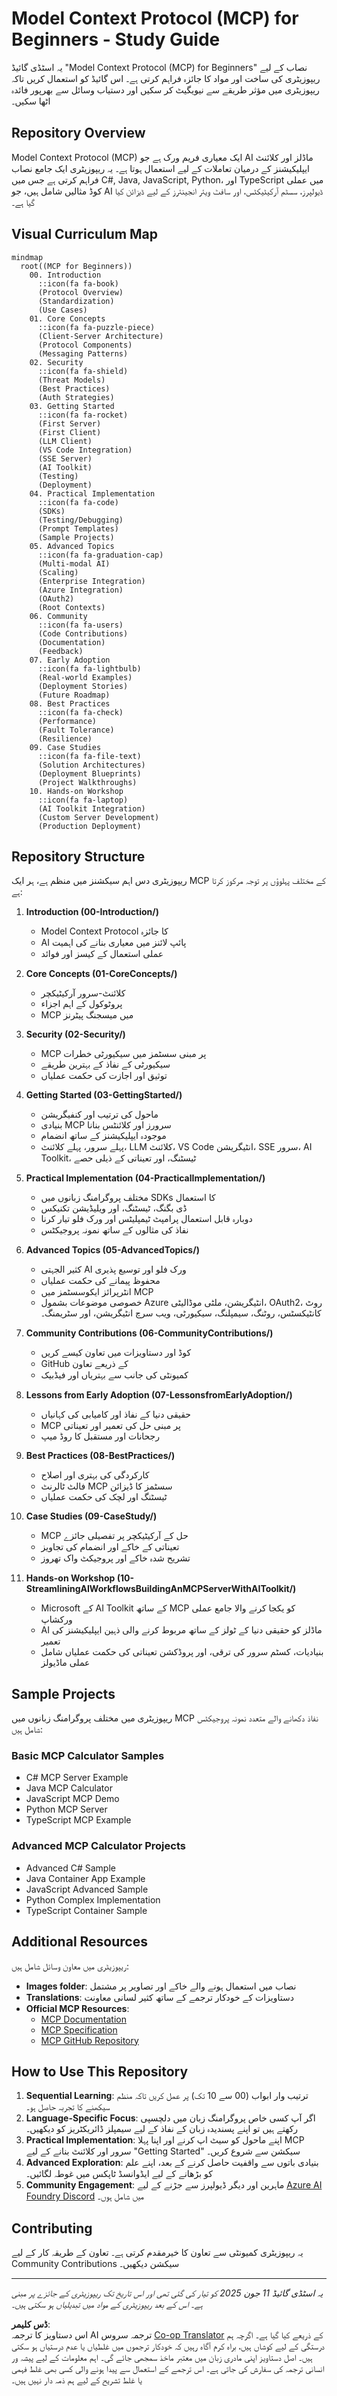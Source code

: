 <!--
CO_OP_TRANSLATOR_METADATA:
{
  "original_hash": "a607d4febc94caee9a12b77795f7fc9a",
  "translation_date": "2025-06-11T16:37:17+00:00",
  "source_file": "study_guide.md",
  "language_code": "ur"
}
-->
# Model Context Protocol (MCP) for Beginners - Study Guide

یہ اسٹڈی گائیڈ "Model Context Protocol (MCP) for Beginners" نصاب کے لیے ریپوزیٹری کی ساخت اور مواد کا جائزہ فراہم کرتی ہے۔ اس گائیڈ کو استعمال کریں تاکہ ریپوزیٹری میں مؤثر طریقے سے نیویگیٹ کر سکیں اور دستیاب وسائل سے بھرپور فائدہ اٹھا سکیں۔

## Repository Overview

Model Context Protocol (MCP) ایک معیاری فریم ورک ہے جو AI ماڈلز اور کلائنٹ ایپلیکیشنز کے درمیان تعاملات کے لیے استعمال ہوتا ہے۔ یہ ریپوزیٹری ایک جامع نصاب فراہم کرتی ہے جس میں C#, Java, JavaScript, Python، اور TypeScript میں عملی کوڈ مثالیں شامل ہیں، جو AI ڈیولپرز، سسٹم آرکیٹیکٹس، اور سافٹ ویئر انجینئرز کے لیے ڈیزائن کیا گیا ہے۔

## Visual Curriculum Map

```mermaid
mindmap
  root((MCP for Beginners))
    00. Introduction
      ::icon(fa fa-book)
      (Protocol Overview)
      (Standardization)
      (Use Cases)
    01. Core Concepts
      ::icon(fa fa-puzzle-piece)
      (Client-Server Architecture)
      (Protocol Components)
      (Messaging Patterns)
    02. Security
      ::icon(fa fa-shield)
      (Threat Models)
      (Best Practices)
      (Auth Strategies)
    03. Getting Started
      ::icon(fa fa-rocket)
      (First Server)
      (First Client)
      (LLM Client)
      (VS Code Integration)
      (SSE Server)
      (AI Toolkit)
      (Testing)
      (Deployment)
    04. Practical Implementation
      ::icon(fa fa-code)
      (SDKs)
      (Testing/Debugging)
      (Prompt Templates)
      (Sample Projects)
    05. Advanced Topics
      ::icon(fa fa-graduation-cap)
      (Multi-modal AI)
      (Scaling)
      (Enterprise Integration)
      (Azure Integration)
      (OAuth2)
      (Root Contexts)
    06. Community
      ::icon(fa fa-users)
      (Code Contributions)
      (Documentation)
      (Feedback)
    07. Early Adoption
      ::icon(fa fa-lightbulb)
      (Real-world Examples)
      (Deployment Stories)
      (Future Roadmap)
    08. Best Practices
      ::icon(fa fa-check)
      (Performance)
      (Fault Tolerance)
      (Resilience)
    09. Case Studies
      ::icon(fa fa-file-text)
      (Solution Architectures)
      (Deployment Blueprints)
      (Project Walkthroughs)
    10. Hands-on Workshop
      ::icon(fa fa-laptop)
      (AI Toolkit Integration)
      (Custom Server Development)
      (Production Deployment)
```

## Repository Structure

ریپوزیٹری دس اہم سیکشنز میں منظم ہے، ہر ایک MCP کے مختلف پہلوؤں پر توجہ مرکوز کرتا ہے:

1. **Introduction (00-Introduction/)**
   - Model Context Protocol کا جائزہ
   - AI پائپ لائنز میں معیاری بنانے کی اہمیت
   - عملی استعمال کے کیسز اور فوائد

2. **Core Concepts (01-CoreConcepts/)**
   - کلائنٹ-سرور آرکیٹیکچر
   - پروٹوکول کے اہم اجزاء
   - MCP میں میسجنگ پیٹرنز

3. **Security (02-Security/)**
   - MCP پر مبنی سسٹمز میں سیکیورٹی خطرات
   - سیکیورٹی کے نفاذ کے بہترین طریقے
   - توثیق اور اجازت کی حکمت عملیاں

4. **Getting Started (03-GettingStarted/)**
   - ماحول کی ترتیب اور کنفیگریشن
   - بنیادی MCP سرورز اور کلائنٹس بنانا
   - موجودہ ایپلیکیشنز کے ساتھ انضمام
   - پہلے سرور، پہلے کلائنٹ، LLM کلائنٹ، VS Code انٹیگریشن، SSE سرور، AI Toolkit، ٹیسٹنگ، اور تعیناتی کے ذیلی حصے

5. **Practical Implementation (04-PracticalImplementation/)**
   - مختلف پروگرامنگ زبانوں میں SDKs کا استعمال
   - ڈی بگنگ، ٹیسٹنگ، اور ویلیڈیشن تکنیکس
   - دوبارہ قابل استعمال پرامپٹ ٹیمپلیٹس اور ورک فلو تیار کرنا
   - نفاذ کی مثالوں کے ساتھ نمونہ پروجیکٹس

6. **Advanced Topics (05-AdvancedTopics/)**
   - کثیر الجہتی AI ورک فلو اور توسیع پذیری
   - محفوظ پیمانے کی حکمت عملیاں
   - انٹرپرائز ایکوسسٹمز میں MCP
   - خصوصی موضوعات بشمول Azure انٹیگریشن، ملٹی موڈالیٹی، OAuth2، روٹ کانٹیکسٹس، روٹنگ، سیمپلنگ، سیکیورٹی، ویب سرچ انٹیگریشن، اور سٹریمنگ۔

7. **Community Contributions (06-CommunityContributions/)**
   - کوڈ اور دستاویزات میں تعاون کیسے کریں
   - GitHub کے ذریعے تعاون
   - کمیونٹی کی جانب سے بہتریاں اور فیڈبیک

8. **Lessons from Early Adoption (07-LessonsfromEarlyAdoption/)**
   - حقیقی دنیا کے نفاذ اور کامیابی کی کہانیاں
   - MCP پر مبنی حل کی تعمیر اور تعیناتی
   - رجحانات اور مستقبل کا روڈ میپ

9. **Best Practices (08-BestPractices/)**
   - کارکردگی کی بہتری اور اصلاح
   - فالٹ ٹالرنٹ MCP سسٹمز کا ڈیزائن
   - ٹیسٹنگ اور لچک کی حکمت عملیاں

10. **Case Studies (09-CaseStudy/)**
    - MCP حل کے آرکیٹیکچر پر تفصیلی جائزے
    - تعیناتی کے خاکے اور انضمام کی تجاویز
    - تشریح شدہ خاکے اور پروجیکٹ واک تھروز

11. **Hands-on Workshop (10-StreamliningAIWorkflowsBuildingAnMCPServerWithAIToolkit/)**
    - Microsoft کے AI Toolkit کے ساتھ MCP کو یکجا کرنے والا جامع عملی ورکشاپ
    - AI ماڈلز کو حقیقی دنیا کے ٹولز کے ساتھ مربوط کرنے والی ذہین ایپلیکیشنز کی تعمیر
    - بنیادیات، کسٹم سرور کی ترقی، اور پروڈکشن تعیناتی کی حکمت عملیاں شامل عملی ماڈیولز

## Sample Projects

ریپوزیٹری میں مختلف پروگرامنگ زبانوں میں MCP نفاذ دکھانے والے متعدد نمونہ پروجیکٹس شامل ہیں:

### Basic MCP Calculator Samples
- C# MCP Server Example
- Java MCP Calculator
- JavaScript MCP Demo
- Python MCP Server
- TypeScript MCP Example

### Advanced MCP Calculator Projects
- Advanced C# Sample
- Java Container App Example
- JavaScript Advanced Sample
- Python Complex Implementation
- TypeScript Container Sample

## Additional Resources

ریپوزیٹری میں معاون وسائل شامل ہیں:

- **Images folder**: نصاب میں استعمال ہونے والے خاکے اور تصاویر پر مشتمل
- **Translations**: دستاویزات کے خودکار ترجمے کے ساتھ کثیر لسانی معاونت
- **Official MCP Resources**:
  - [MCP Documentation](https://modelcontextprotocol.io/)
  - [MCP Specification](https://spec.modelcontextprotocol.io/)
  - [MCP GitHub Repository](https://github.com/modelcontextprotocol)

## How to Use This Repository

1. **Sequential Learning**: ترتیب وار ابواب (00 سے 10 تک) پر عمل کریں تاکہ منظم سیکھنے کا تجربہ حاصل ہو۔
2. **Language-Specific Focus**: اگر آپ کسی خاص پروگرامنگ زبان میں دلچسپی رکھتے ہیں تو اپنے پسندیدہ زبان کے نفاذ کے لیے سیمپلز ڈائریکٹریز کو دیکھیں۔
3. **Practical Implementation**: اپنے ماحول کو سیٹ اپ کرنے اور اپنا پہلا MCP سرور اور کلائنٹ بنانے کے لیے "Getting Started" سیکشن سے شروع کریں۔
4. **Advanced Exploration**: بنیادی باتوں سے واقفیت حاصل کرنے کے بعد، اپنے علم کو بڑھانے کے لیے ایڈوانسڈ ٹاپکس میں غوطہ لگائیں۔
5. **Community Engagement**: ماہرین اور دیگر ڈیولپرز سے جڑنے کے لیے [Azure AI Foundry Discord](https://discord.com/invite/ByRwuEEgH4) میں شامل ہوں۔

## Contributing

یہ ریپوزیٹری کمیونٹی سے تعاون کا خیرمقدم کرتی ہے۔ تعاون کے طریقہ کار کے لیے Community Contributions سیکشن دیکھیں۔

---

*یہ اسٹڈی گائیڈ 11 جون 2025 کو تیار کی گئی تھی اور اس تاریخ تک ریپوزیٹری کے جائزے پر مبنی ہے۔ اس کے بعد ریپوزیٹری کے مواد میں تبدیلیاں ہو سکتی ہیں۔*

**ڈس کلیمر**:  
اس دستاویز کا ترجمہ AI ترجمہ سروس [Co-op Translator](https://github.com/Azure/co-op-translator) کے ذریعے کیا گیا ہے۔ اگرچہ ہم درستگی کے لیے کوشاں ہیں، براہ کرم آگاہ رہیں کہ خودکار ترجموں میں غلطیاں یا عدم درستیاں ہو سکتی ہیں۔ اصل دستاویز اپنی مادری زبان میں معتبر ماخذ سمجھی جائے گی۔ اہم معلومات کے لیے پیشہ ور انسانی ترجمہ کی سفارش کی جاتی ہے۔ اس ترجمے کے استعمال سے پیدا ہونے والی کسی بھی غلط فہمی یا غلط تشریح کے لیے ہم ذمہ دار نہیں ہیں۔